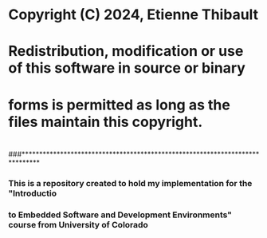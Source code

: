 # Copyright (C) 2024, Etienne Thibault
#
# Redistribution, modification or use of this software in source or binary
# forms is permitted as long as the files maintain this copyright. 
#
###*****************************************************************************


### This is a repository created to hold my implementation for the "Introductio
### to Embedded Software and Development Environments" course from University of Colorado 
